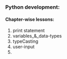 ### Python development:
#### Chapter-wise lessons:

1.  print statement
2.  variables_&_data-types
3.  typeCasting 
4.  user-input
5.  
